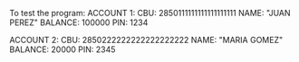 To test the program:
ACCOUNT 1:
CBU: 2850111111111111111111
NAME: "JUAN PEREZ"
BALANCE: 100000
PIN: 1234

ACCOUNT 2:
CBU: 2850222222222222222222
NAME: "MARIA GOMEZ"
BALANCE: 20000
PIN: 2345
